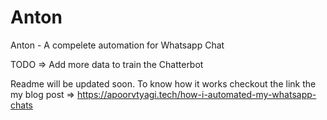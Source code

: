 # Anton
Anton - A compelete automation for Whatsapp Chat

TODO => Add more data to train the Chatterbot

Readme will be updated soon. To know how it works checkout the link the my blog post => https://apoorvtyagi.tech/how-i-automated-my-whatsapp-chats

